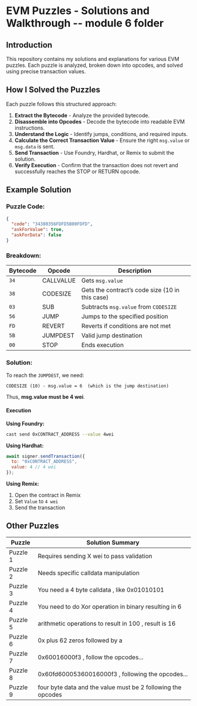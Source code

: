 # EVM Puzzles - Solutions and Walkthrough -- module 6 folder

## Introduction
This repository contains my solutions and explanations for various EVM puzzles. Each puzzle is analyzed, broken down into opcodes, and solved using precise transaction values.

## How I Solved the Puzzles
Each puzzle follows this structured approach:
1. **Extract the Bytecode** - Analyze the provided bytecode.
2. **Disassemble into Opcodes** - Decode the bytecode into readable EVM instructions.
3. **Understand the Logic** - Identify jumps, conditions, and required inputs.
4. **Calculate the Correct Transaction Value** - Ensure the right `msg.value` or `msg.data` is sent.
5. **Send Transaction** - Use Foundry, Hardhat, or Remix to submit the solution.
6. **Verify Execution** - Confirm that the transaction does not revert and successfully reaches the STOP or RETURN opcode.

## Example Solution
### Puzzle Code:
```json
{
  "code": "34380356FDFD5B00FDFD",
  "askForValue": true,
  "askForData": false
}
```

### Breakdown:
| Bytecode | Opcode      | Description |
|----------|------------|-------------|
| `34`     | CALLVALUE  | Gets `msg.value` |
| `38`     | CODESIZE   | Gets the contract’s code size (10 in this case) |
| `03`     | SUB        | Subtracts `msg.value` from `CODESIZE` |
| `56`     | JUMP       | Jumps to the specified position |
| `FD`     | REVERT     | Reverts if conditions are not met |
| `5B`     | JUMPDEST   | Valid jump destination |
| `00`     | STOP       | Ends execution |

### Solution:
To reach the `JUMPDEST`, we need:
```
CODESIZE (10) - msg.value = 6  (which is the jump destination)
```
Thus, **msg.value must be 4 wei**.

#### Execution
**Using Foundry:**
```sh
cast send 0xCONTRACT_ADDRESS --value 4wei
```

**Using Hardhat:**
```javascript
await signer.sendTransaction({
  to: "0xCONTRACT_ADDRESS",
  value: 4 // 4 wei
});
```

**Using Remix:**
1. Open the contract in Remix
2. Set `Value` to `4 wei`
3. Send the transaction

## Other Puzzles
| Puzzle | Solution Summary |
|--------|-----------------|
| Puzzle 1 | Requires sending X wei to pass validation |
| Puzzle 2 | Needs specific calldata manipulation |
| Puzzle 3 | You need a 4 byte calldata , like 0x01010101 |
| Puzzle 4 | You need to do Xor operation in binary resulting in 6|
| Puzzle 5 | arithmetic operations to result in 100 , result is 16 |
| Puzzle 6 | 0x plus 62 zeros followed by a |
| Puzzle 7 | 0x60016000f3 , follow the opcodes...|
| Puzzle 8 | 0x60fd60005360016000f3 , following the opcodes... |
| Puzzle 9 | four byte data and the value must be 2 following the opcodes |
